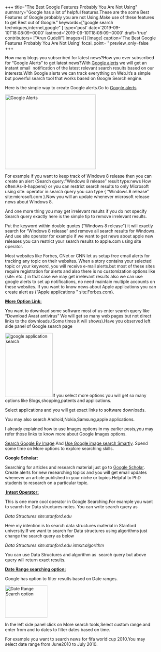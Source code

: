 +++
title="The Best Google Features Probably You Are Not Using"
summary="Google has a lot of helpful features.These are the some Best Features of Google probably you are not Using.Make use of these features to get Best out of Google."
keywords=["google search techniques,internet,google"
]
type='post'
date='2019-09-10T18:08:09+0000'
lastmod='2019-09-10T18:08:09+0000'
draft='true'
contributors= ["Arun Gudelli"]
images=[]
[image]
caption='The Best Google Features Probably You Are Not Using'
focal_point=''
preview_only=false
+++








How many blogs you subscribed for latest news?How you ever subscribed for “Google Alerts” to get latest news?With <a title="Google alerts" href="http://www.google.com/alerts" target="_blank">Google alerts</a> we will get an instant email &nbsp;notification of the latest relevant search results based on our interests.With Google alerts we can track everything on Web.It’s a simple but powerful search tool that works based on Google Search engine.

Here is the simple way to create Google alerts.Go to <a href="http://www.google.com/alerts" target="_blank">Google alerts</a>

<a href="https://arun-arungudellicom.netdna-ssl.com/wp-content/uploads/2012/10/Google-Alerts.png"><img class="alignleft size-medium wp-image-316" title="Google Alerts" alt="Google Alerts" src="https://arun-arungudellicom.netdna-ssl.com/wp-content/uploads/2012/10/Google-Alerts-300x246.png" width="300" height="246" srcset="https://arun-arungudellicom.netdna-ssl.com/wp-content/uploads/2012/10/Google-Alerts-300x246.png 300w, https://arun-arungudellicom.netdna-ssl.com/wp-content/uploads/2012/10/Google-Alerts.png 402w" sizes="(max-width: 300px) 100vw, 300px"></a>

For example if you want to keep track of Windows 8 release then you can create an alert {Search query:”Windows 8 release” result type:news How often:As-it-happens} or you can restrict search results to only Microsoft using site: operator in search query you can type { “Windows 8 release” site:microsoft.com }.Now you will an update whenever microsoft release news about Windows 8.

And one more thing you may get irrelevant results if you do not specify Search query exactly here is the simple tip to remove irrelevant results.

Put the keyword within double quotes (“Windows 8 release”) it will exactly search for “Windows 8 release” and remove all search results for Windows. And use site operator for example if we want to get news about apple new releases you can restrict your search results to apple.com using site operator.

Most websites like Forbes, CNet or CNN let us setup free email alerts for tracking any topic on their websites. When a story contains your selected topic or your keyword, you will receive e-mail alerts.but most of these sites require registration for alerts and also there is no customization options like (site: etc..) in that case we may get&nbsp;irrelevant results also we can use google alerts to set up&nbsp;notifications, no need maintain multiple accounts on these websites. If you want to know news about Apple applications you can create alert as {“Apple applications ” site:Forbes.com}.

<span style="text-decoration: underline;"><strong>More Option Link:</strong></span>

You want to download some software most of us enter search query like “Download Avast antivirus” We will get so many web pages but not direct links to the downloads.(Some times it will shows).Have you observed left side panel of Google search page

<a href="https://arun-arungudellicom.netdna-ssl.com/wp-content/uploads/2012/10/google-application-search.png"><img class="alignleft size-full wp-image-318" title="google application search" alt="google application search" src="https://arun-arungudellicom.netdna-ssl.com/wp-content/uploads/2012/10/google-application-search.png" width="157" height="211"></a>If you select more options you will get so many options like Blogs,shopping,patents and applications.

Select applications and you will get exact links to software downloads.

You may also search Android,Nokia,Samsung,apple applications.

I already explained how to use Images options in my earlier posts,you may refer those links to know more about Google Images options.

<a href="https://www.arungudelli.com/2012/09/search-google-by-image.html" target="_blank">Search Google By Image</a>&nbsp;And <a href="https://www.arungudelli.com/2012/10/find-whatever-you-want-with-google-image-search.html" target="_blank">Use Google image search Smartly</a>. Spend some time on More options to explore searching skills.

<span style="text-decoration: underline;"><strong>Google Scholar:</strong></span>

Searching for articles and research material just go to <a href="http://scholar.google.com/schhp?hl=en" target="_blank">Google Scholar</a>. Create alerts for new researching topics and you will get email updates whenever an article published in your niche or topics.Helpful to PhD students to research on a particular topic.

<span style="text-decoration: underline;"><strong>&nbsp;Intext Operator:</strong></span>

This is one more cool operator in Google Searching.For example you want to search for&nbsp;Data structures&nbsp;notes. You can write search query as

<em>Data Structures site:stanford.edu</em>

Here my intention is to search data structures&nbsp;material in Stanford university.If we want to search for Data structures using algorithms just change the search&nbsp;query&nbsp;as below

<em>Data Structures site:stanford.edu intext:algorithm</em>

You can use Data Structures and&nbsp;algorithm&nbsp;as &nbsp;search query but above query will return exact results.

<span style="text-decoration: underline;"><strong>Date Range searching option:</strong></span>

Google has option to filter results based on Date ranges.

<a href="https://arun-arungudellicom.netdna-ssl.com/wp-content/uploads/2012/10/Date-Range-Search-option.png"><img class="alignleft size-full wp-image-323" title="Date Range Search option" alt="Date Range Search option" src="https://arun-arungudellicom.netdna-ssl.com/wp-content/uploads/2012/10/Date-Range-Search-option.png" width="140" height="106"></a>

In the left side panel click on More search tools,Select custom range and enter from and to dates to filter dates based on time.

For example you want to search news for fifa world cup 2010.You may select date range from June2010 to July 2010.

&nbsp;

&nbsp;

&nbsp;











